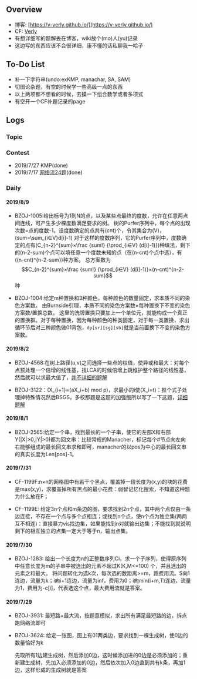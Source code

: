 ## Overview

- 博客: [https://v-verly.github.io/](https://v-verly.github.io/)
- CF: [Verly](https://codeforces.com/profile/Verly)
- 有想详细写的题解丢在博客，wiki放个(mo)人(yu)记录
- 这边写的东西应该不会很详细，康不懂的话私聊我一哈子

## To-Do List

- 补一下字符串(undo:exKMP, manachar, SA, SAM)
- 切图论杂题，有空的时候学一些高级一点的东西
- 以上两项都不想看的时候，去摸一下组合数学或者多项式
- 有空开一个CF补题记录的page

## Logs

### Topic



### Contest

- 2019/7/27 KMP(done)
- 2019/7/17 [网络流24题](../Verly/智力康复专题/网络流24题)(done)

### Daily

#### 2019/8/9

- BZOJ-1005:给出标号为1到N的点，以及某些点最终的度数，允许在任意两点间连线，可产生多少棵度数满足要求的树。
	树的Purfer序列中，每个点的出现次数=点的度数-1。设度数确定的点共有\(cnt\)个，令其集合为\(V\)，\(sum=\sum_{i∈V}d[i]-1\)
	对于这样的度数序列，它的Purfer序列中，度数确定的点有\(C_{n-2}^{sum}×\frac {sum!} {\prod_{i∈V} (d[i]-1)}\)种填法，剩下的\(n-2-sum\)个点可以填任意一个度数未知的点（在\(n-cnt\)个点中选），有\((n-cnt)^{n-2-sum}\)种方案。
	总方案数为$$C_{n-2}^{sum}×\frac {sum!} {\prod_{i∈V} (d[i]-1)}×(n-cnt)^{n-2-sum}$$种

- BZOJ-1004:给定m种置换和3种颜色，每种颜色的数量固定，求本质不同的染色方案数。
	由Burnside引理，本质不同的染色方案数=每种置换下不变的染色方案数/置换总数。
	这里的洗牌置换只要加上一个单位元，就能构成一个真正的置换群。对于每种置换，因为每种颜色的种类固定，对于每一类置换，求出循环节后对三种颜色做01背包，`dp[sr][sg][sb]`就是当前置换下不变的染色方案数。

#### 2019/8/2

- BZOJ-4568:在树上路径(u,v)之间选择一些点的权值，使异或和最大：对每个点预处理一个倍增的线性基，找LCA的时候倍增上跳维护整个路径的线性基，然后就可以求最大值了，[并不详细的题解](https://v-verly.github.io/2019/08/02/BZOJ-4568/)

- BZOJ-3122：\(X_{i+1}=(aX_i+b) mod p\)，求最小的i使\(X_i=t\)：推个式子处理掉特殊情况然后BSGS，多校那题是这题的加强版所以写了一下这题，[详细题解](https://v-verly.github.io/2019/08/02/BZOJ-3122/)

#### 2019/8/1

- BZOJ-2565:给定一个串，找到最长的一个子串，使它的左部X和右部Y(|X|>0,|Y|>0)都为回文串：比较常规的Manacher，标记每个#节点向左向右能够组成的最长回文串求和即可，manacher的以pos为中心的最长回文串的真实长度为Len[pos]-1。

#### 2019/7/31

- CF-1199F:n×n的网格图中有若干个黑点，覆盖掉一段长度为(x,y)的块的花费是max(x,y)，求覆盖掉所有黑点的最小花费：弱智记忆化搜索，不知道这种题为什么放在F；

- CF-1199E: 给定3n个点和m条边的图，要求找到2n个点，其中两个点仅由一条边连接，不存在一个点与多个点相连；或找到n个点，使n个点为独立集(两两互不相连)：直接暴力vis找边集，如果能找到n对就输出边集；不能找到就说明剩下的相互独立的点集一定大于等于n，输出点集。

#### 2019/7/30

- BZOJ-1283: 给出一个长度为n的正整数序列Ci，求一个子序列，使得原序列中任意长度为m的子串中被选出的元素不超过K(K,M<=100) 个，并且选出的元素之和最大。
	将问题转化为选k次，每次选的数距离>=m，跑费用流。S向1连边，流量为k；i向i+1连边，流量为inf，费用为0；i向min(i+m,T)连边，流量为1，费用为-c[i]，代表选这个点，最大费用流就是答案。

#### 2019/7/29

- BZOJ-3931: 最短路+最大流，按题意模拟，求出所有满足最短路的边，拆点跑网络流即可

- BZOJ-3624: 给定一张图，图上有01两类边，要求找到一棵生成树，使0边的数量恰好为k

	先取所有1边建生成树，然后添加0边，这时候添加进的0边是必须添加的；重新建生成树，先加入必须添加的0边，然后依次加入0边直到共有k条，再加1边，这样形成的生成树就是答案

